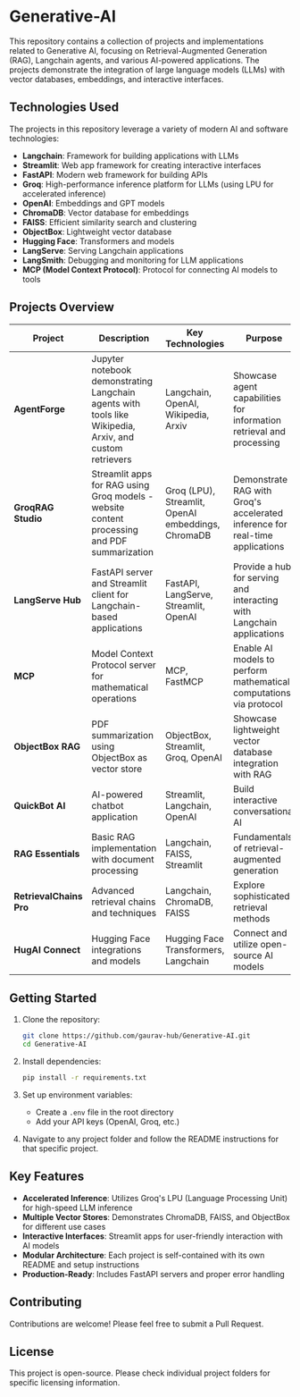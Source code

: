 # Generative-AI

This repository contains a collection of projects and implementations related to Generative AI, focusing on Retrieval-Augmented Generation (RAG), Langchain agents, and various AI-powered applications. The projects demonstrate the integration of large language models (LLMs) with vector databases, embeddings, and interactive interfaces.

## Technologies Used

The projects in this repository leverage a variety of modern AI and software technologies:

- **Langchain**: Framework for building applications with LLMs
- **Streamlit**: Web app framework for creating interactive interfaces
- **FastAPI**: Modern web framework for building APIs
- **Groq**: High-performance inference platform for LLMs (using LPU for accelerated inference)
- **OpenAI**: Embeddings and GPT models
- **ChromaDB**: Vector database for embeddings
- **FAISS**: Efficient similarity search and clustering
- **ObjectBox**: Lightweight vector database
- **Hugging Face**: Transformers and models
- **LangServe**: Serving Langchain applications
- **LangSmith**: Debugging and monitoring for LLM applications
- **MCP (Model Context Protocol)**: Protocol for connecting AI models to tools

## Projects Overview

| Project | Description | Key Technologies | Purpose |
|---------|-------------|------------------|---------|
| **AgentForge** | Jupyter notebook demonstrating Langchain agents with tools like Wikipedia, Arxiv, and custom retrievers | Langchain, OpenAI, Wikipedia, Arxiv | Showcase agent capabilities for information retrieval and processing |
| **GroqRAG Studio** | Streamlit apps for RAG using Groq models - website content processing and PDF summarization | Groq (LPU), Streamlit, OpenAI embeddings, ChromaDB | Demonstrate RAG with Groq's accelerated inference for real-time applications |
| **LangServe Hub** | FastAPI server and Streamlit client for Langchain-based applications | FastAPI, LangServe, Streamlit, OpenAI | Provide a hub for serving and interacting with Langchain applications |
| **MCP** | Model Context Protocol server for mathematical operations | MCP, FastMCP | Enable AI models to perform mathematical computations via protocol |
| **ObjectBox RAG** | PDF summarization using ObjectBox as vector store | ObjectBox, Streamlit, Groq, OpenAI | Showcase lightweight vector database integration with RAG |
| **QuickBot AI** | AI-powered chatbot application | Streamlit, Langchain, OpenAI | Build interactive conversational AI |
| **RAG Essentials** | Basic RAG implementation with document processing | Langchain, FAISS, Streamlit | Fundamentals of retrieval-augmented generation |
| **RetrievalChains Pro** | Advanced retrieval chains and techniques | Langchain, ChromaDB, FAISS | Explore sophisticated retrieval methods |
| **HugAI Connect** | Hugging Face integrations and models | Hugging Face Transformers, Langchain | Connect and utilize open-source AI models |

## Getting Started

1. Clone the repository:
   ```bash
   git clone https://github.com/gaurav-hub/Generative-AI.git
   cd Generative-AI
   ```

2. Install dependencies:
   ```bash
   pip install -r requirements.txt
   ```

3. Set up environment variables:
   - Create a `.env` file in the root directory
   - Add your API keys (OpenAI, Groq, etc.)

4. Navigate to any project folder and follow the README instructions for that specific project.

## Key Features

- **Accelerated Inference**: Utilizes Groq's LPU (Language Processing Unit) for high-speed LLM inference
- **Multiple Vector Stores**: Demonstrates ChromaDB, FAISS, and ObjectBox for different use cases
- **Interactive Interfaces**: Streamlit apps for user-friendly interaction with AI models
- **Modular Architecture**: Each project is self-contained with its own README and setup instructions
- **Production-Ready**: Includes FastAPI servers and proper error handling

## Contributing

Contributions are welcome! Please feel free to submit a Pull Request.

## License

This project is open-source. Please check individual project folders for specific licensing information.
